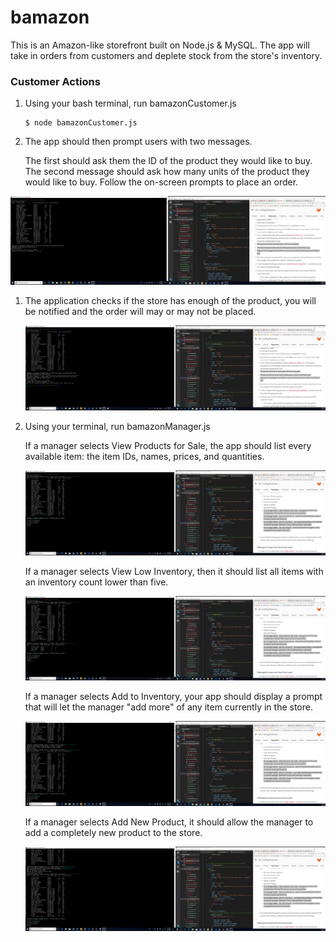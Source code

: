 # bamazon

This is an Amazon-like storefront built on Node.js & MySQL. The app will take in orders from customers and deplete stock from the store's inventory.
### **Customer Actions**

1. Using your bash terminal, run bamazonCustomer.js

   ```
   $ node bamazonCustomer.js
   ```

1.  The app should then prompt users with two messages.

    The first should ask them the ID of the product they would like to buy.
    The second message should ask how many units of the product they would like to buy. Follow the on-screen prompts to place an order.

   ![Customer Order](Customer_order.png)

1. The application checks if the store has enough of the product, you will be notified and the order will may or may not be placed. 

   ![Customer Order_insufficient](Customer_Order_insufficient.png)

1. Using your terminal, run bamazonManager.js
    
   If a manager selects View Products for Sale, the app should list every available item: the item IDs, names, prices, and quantities.

   ![Manager views inventory](mvi.png)

   If a manager selects View Low Inventory, then it should list all items with an inventory count lower than five.

   ![Manager views low inventory](mvli.png)

   If a manager selects Add to Inventory, your app should display a prompt that will let the manager "add more" of any item currently in the store.

   ![Manager adds stock of any item to inventory](masi.png)

   If a manager selects Add New Product, it should allow the manager to add a completely new product to the store. 

   ![Managers add a new product and its details to inventory](manp.png)
